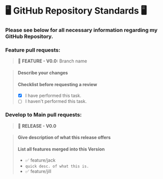 # 🖥️ GitHub Repository Standards 🖥️

### Please see below for all necessary information regarding my GitHub Repository.

### Feature pull requests:
> 👾 **FEATURE - V0.0:** Branch name

> #### Describe your changes
> #### Checklist before requesting a review
> - [x] I have performed this task.
> - [ ] I haven't performed this task.

### Develop to Main pull requests:
> 🚀 **RELEASE - V0.0**

> #### Give description of what this release offers
> #### List all features merged into this Version
> - ✅ feature/jack
>  - `quick desc. of what this is.`
> - ✅ feature/jill

